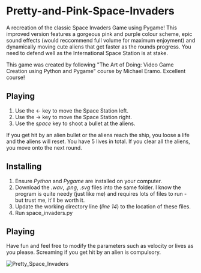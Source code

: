 # Pretty-and-Pink-Space-Invaders
A recreation of the classic Space Invaders Game using Pygame! This improved version features a gorgeous pink and purple colour scheme, epic sound effects (would reccommend full volume for maximum enjoyment) and dynamically moving cute aliens that get faster as the rounds progress. You need to defend well as the International Space Station is at stake. 

This game was created by following "The Art of Doing: Video Game Creation using Python and Pygame" course by Michael Eramo. Excellent course! 

## Playing ##
1. Use the &#8592; key to move the Space Station left.
2. Use the &#8594; key to move the Space Station right.
3. Use the *space* key to shoot a bullet at the aliens.

If you get hit by an alien bullet or the aliens reach the ship, you loose a life and the aliens will reset. You have 5 lives in total. If you clear all the aliens, you move onto the next round. 

## Installing ## 
1. Ensure *Python* and *Pygame* are installed on your computer.
2. Download the *.wav*, *.png*, *.svg* files  into the same folder. I know the program is quite needy (just like me) and requires lots of files to run - but trust me, it'll be worth it.
3. Update the working directory line (*line 14*) to the location of these files. 
4. Run space_invaders.py

## Playing ##
Have fun and feel free to modify the parameters such as velocity or lives as you please. Screaming if you get hit by an alien is compulsory. 

![Pretty_Space_Invaders](https://github.com/user-attachments/assets/f5328254-894d-4c72-a293-ae5f177de90a)



